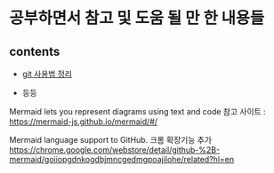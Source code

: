 # 공부하면서 참고 및 도움 될 만 한 내용들

##  contents

-  [git 사용법 정리](https://github.com/Changyoon-Lee/TIL/blob/master/0708_git_intro.md)

- 등등


Mermaid lets you represent diagrams using text and code
참고 사이트 : https://mermaid-js.github.io/mermaid/#/

Mermaid language support to GitHub.
크롬 확장기능 추가
https://chrome.google.com/webstore/detail/github-%2B-mermaid/goiiopgdnkogdbjmncgedmgpoajilohe/related?hl=en
